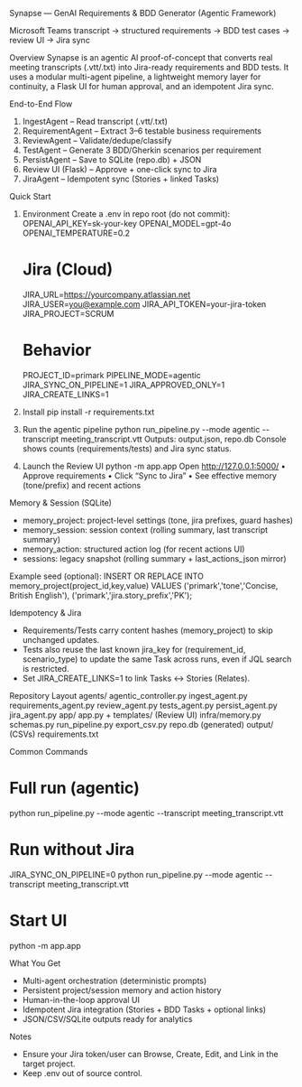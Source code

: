 Synapse — GenAI Requirements & BDD Generator (Agentic Framework)

Microsoft Teams transcript → structured requirements → BDD test cases → review UI → Jira sync

Overview
Synapse is an agentic AI proof-of-concept that converts real meeting transcripts (.vtt/.txt) into Jira-ready requirements and BDD tests. It uses a modular multi-agent pipeline, a lightweight memory layer for continuity, a Flask UI for human approval, and an idempotent Jira sync.

End-to-End Flow
1) IngestAgent        – Read transcript (.vtt/.txt)
2) RequirementAgent   – Extract 3–6 testable business requirements
3) ReviewAgent        – Validate/dedupe/classify
4) TestAgent          – Generate 3 BDD/Gherkin scenarios per requirement
5) PersistAgent       – Save to SQLite (repo.db) + JSON
6) Review UI (Flask)  – Approve + one-click sync to Jira
7) JiraAgent          – Idempotent sync (Stories + linked Tasks)

Quick Start
1) Environment
   Create a .env in repo root (do not commit):
     OPENAI_API_KEY=sk-your-key
     OPENAI_MODEL=gpt-4o
     OPENAI_TEMPERATURE=0.2

     # Jira (Cloud)
     JIRA_URL=https://yourcompany.atlassian.net
     JIRA_USER=you@example.com
     JIRA_API_TOKEN=your-jira-token
     JIRA_PROJECT=SCRUM

     # Behavior
     PROJECT_ID=primark
     PIPELINE_MODE=agentic
     JIRA_SYNC_ON_PIPELINE=1
     JIRA_APPROVED_ONLY=1
     JIRA_CREATE_LINKS=1

2) Install
   pip install -r requirements.txt

3) Run the agentic pipeline
   python run_pipeline.py --mode agentic --transcript meeting_transcript.vtt
   Outputs: output.json, repo.db
   Console shows counts (requirements/tests) and Jira sync status.

4) Launch the Review UI
   python -m app.app
   Open http://127.0.0.1:5000/
   • Approve requirements
   • Click “Sync to Jira”
   • See effective memory (tone/prefix) and recent actions

Memory & Session (SQLite)
- memory_project: project-level settings (tone, jira prefixes, guard hashes)
- memory_session: session context (rolling summary, last transcript summary)
- memory_action: structured action log (for recent actions UI)
- sessions: legacy snapshot (rolling summary + last_actions_json mirror)

Example seed (optional):
INSERT OR REPLACE INTO memory_project(project_id,key,value) VALUES
 ('primark','tone','Concise, British English'),
 ('primark','jira.story_prefix','PK');

Idempotency & Jira
- Requirements/Tests carry content hashes (memory_project) to skip unchanged updates.
- Tests also reuse the last known jira_key for (requirement_id, scenario_type) to update the same Task across runs, even if JQL search is restricted.
- Set JIRA_CREATE_LINKS=1 to link Tasks ↔ Stories (Relates).

Repository Layout
agents/
  agentic_controller.py  ingest_agent.py  requirements_agent.py
  review_agent.py        tests_agent.py   persist_agent.py  jira_agent.py
app/
  app.py + templates/ (Review UI)
infra/memory.py          schemas.py
run_pipeline.py          export_csv.py
repo.db (generated)      output/ (CSVs)
requirements.txt

Common Commands
# Full run (agentic)
python run_pipeline.py --mode agentic --transcript meeting_transcript.vtt

# Run without Jira
JIRA_SYNC_ON_PIPELINE=0 python run_pipeline.py --mode agentic --transcript meeting_transcript.vtt

# Start UI
python -m app.app

What You Get
- Multi-agent orchestration (deterministic prompts)
- Persistent project/session memory and action history
- Human-in-the-loop approval UI
- Idempotent Jira integration (Stories + BDD Tasks + optional links)
- JSON/CSV/SQLite outputs ready for analytics

Notes
- Ensure your Jira token/user can Browse, Create, Edit, and Link in the target project.
- Keep .env out of source control.
